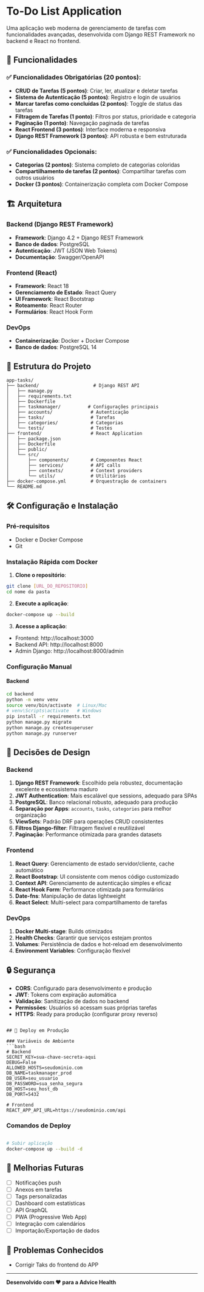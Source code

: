 # To-Do List Application

Uma aplicação web moderna de gerenciamento de tarefas com funcionalidades avançadas, desenvolvida com Django REST Framework no backend e React no frontend.

## 🚀 Funcionalidades

### ✅ Funcionalidades Obrigatórias (20 pontos):
- **CRUD de Tarefas (5 pontos)**: Criar, ler, atualizar e deletar tarefas
- **Sistema de Autenticação (5 pontos)**: Registro e login de usuários
- **Marcar tarefas como concluídas (2 pontos)**: Toggle de status das tarefas
- **Filtragem de Tarefas (1 ponto)**: Filtros por status, prioridade e categoria
- **Paginação (1 ponto)**: Navegação paginada de tarefas
- **React Frontend (3 pontos)**: Interface moderna e responsiva
- **Django REST Framework (3 pontos)**: API robusta e bem estruturada

### ✅ Funcionalidades Opcionais:
- **Categorias (2 pontos)**: Sistema completo de categorias coloridas
- **Compartilhamento de tarefas (2 pontos)**: Compartilhar tarefas com outros usuários
- **Docker (3 pontos)**: Containerização completa com Docker Compose

## 🏗️ Arquitetura

### Backend (Django REST Framework)
- **Framework**: Django 4.2 + Django REST Framework
- **Banco de dados**: PostgreSQL
- **Autenticação**: JWT (JSON Web Tokens)
- **Documentação**: Swagger/OpenAPI

### Frontend (React)
- **Framework**: React 18
- **Gerenciamento de Estado**: React Query
- **UI Framework**: React Bootstrap
- **Roteamento**: React Router
- **Formulários**: React Hook Form

### DevOps
- **Containerização**: Docker + Docker Compose
- **Banco de dados**: PostgreSQL 14

## 📁 Estrutura do Projeto

```
app-tasks/
├── backend/                    # Django REST API
│   ├── manage.py
│   ├── requirements.txt
│   ├── Dockerfile
│   ├── taskmanager/          # Configurações principais
│   ├── accounts/              # Autenticação
│   ├── tasks/                 # Tarefas
│   ├── categories/            # Categorias
│   └── tests/                 # Testes
├── frontend/                  # React Application
│   ├── package.json
│   ├── Dockerfile
│   ├── public/
│   └── src/
│       ├── components/        # Componentes React
│       ├── services/          # API calls
│       ├── contexts/          # Context providers
│       └── utils/             # Utilitários
├── docker-compose.yml         # Orquestração de containers
└── README.md
```

## 🛠️ Configuração e Instalação

### Pré-requisitos
- Docker e Docker Compose
- Git

### Instalação Rápida com Docker

1. **Clone o repositório**:
```bash
git clone [URL_DO_REPOSITORIO]
cd nome da pasta
```

2. **Execute a aplicação**:
```bash
docker-compose up --build
```

3. **Acesse a aplicação**:
- Frontend: http://localhost:3000
- Backend API: http://localhost:8000
- Admin Django: http://localhost:8000/admin

### Configuração Manual

#### Backend
```bash
cd backend
python -m venv venv
source venv/bin/activate  # Linux/Mac
# venv\Scripts\activate   # Windows
pip install -r requirements.txt
python manage.py migrate
python manage.py createsuperuser
python manage.py runserver
```




## 🔧 Decisões de Design

### Backend
1. **Django REST Framework**: Escolhido pela robustez, documentação excelente e ecossistema maduro
2. **JWT Authentication**: Mais escalável que sessions, adequado para SPAs
3. **PostgreSQL**: Banco relacional robusto, adequado para produção
4. **Separação por Apps**: `accounts`, `tasks`, `categories` para melhor organização
5. **ViewSets**: Padrão DRF para operações CRUD consistentes
6. **Filtros Django-filter**: Filtragem flexível e reutilizável
7. **Paginação**: Performance otimizada para grandes datasets

### Frontend
1. **React Query**: Gerenciamento de estado servidor/cliente, cache automático
2. **React Bootstrap**: UI consistente com menos código customizado
3. **Context API**: Gerenciamento de autenticação simples e eficaz
4. **React Hook Form**: Performance otimizada para formulários
5. **Date-fns**: Manipulação de datas lightweight
6. **React Select**: Multi-select para compartilhamento de tarefas

### DevOps
1. **Docker Multi-stage**: Builds otimizados
2. **Health Checks**: Garantir que serviços estejam prontos
3. **Volumes**: Persistência de dados e hot-reload em desenvolvimento
4. **Environment Variables**: Configuração flexível

## 🔒 Segurança

- **CORS**: Configurado para desenvolvimento e produção
- **JWT**: Tokens com expiração automática
- **Validação**: Sanitização de dados no backend
- **Permissões**: Usuários só acessam suas próprias tarefas
- **HTTPS**: Ready para produção (configurar proxy reverso)

```

## 🚀 Deploy em Produção

### Variáveis de Ambiente
```bash
# Backend
SECRET_KEY=sua-chave-secreta-aqui
DEBUG=False
ALLOWED_HOSTS=seudominio.com
DB_NAME=taskmanager_prod
DB_USER=seu_usuario
DB_PASSWORD=sua_senha_segura
DB_HOST=seu_host_db
DB_PORT=5432

# Frontend
REACT_APP_API_URL=https://seudominio.com/api
```

### Comandos de Deploy
```bash

# Subir aplicação
docker-compose up --build -d
```


## 📝 Melhorias Futuras

- [ ] Notificações push
- [ ] Anexos em tarefas
- [ ] Tags personalizadas
- [ ] Dashboard com estatísticas
- [ ] API GraphQL
- [ ] PWA (Progressive Web App)
- [ ] Integração com calendários
- [ ] Importação/Exportação de dados

## 🐛 Problemas Conhecidos

- Corrigir Taks do frontend do APP

---

**Desenvolvido com ❤️ para a Advice Health**